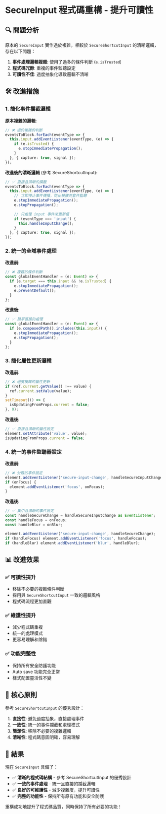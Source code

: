 # SecureInput 程式碼重構 - 提升可讀性

## 🔍 問題分析

原本的 `SecureInput` 實作過於複雜，相較於 `SecureShortcutInput` 的清晰邏輯，存在以下問題：

1. **事件處理邏輯複雜**: 使用了過多的條件判斷 (`e.isTrusted`)
2. **程式碼冗餘**: 重複的事件監聽設定
3. **可讀性不佳**: 過度抽象化導致邏輯不清晰

## 🛠️ 改進措施

### 1. **簡化事件攔截邏輯**

**原本複雜的邏輯**:
```typescript
// ❌ 過於複雜的判斷
eventsToBlock.forEach(eventType => {
  this.input.addEventListener(eventType, (e) => {
    if (e.isTrusted) {
      e.stopImmediatePropagation();
    }
  }, { capture: true, signal });
});
```

**改進後的清晰邏輯** (參考 SecureShortcutInput):
```typescript
// ✅ 直接且清晰的攔截
eventsToBlock.forEach(eventType => {
  this.input.addEventListener(eventType, (e) => {
    // 立即停止事件傳播，防止被擴充套件監聽
    e.stopImmediatePropagation();
    e.stopPropagation();
    
    // 只處理 input 事件來更新值
    if (eventType === 'input') {
      this.handleInputChange();
    }
  }, { capture: true, signal });
});
```

### 2. **統一的全域事件處理**

**改進前**:
```typescript
// ❌ 複雜的條件判斷
const globalEventHandler = (e: Event) => {
  if (e.target === this.input && !e.isTrusted) {
    e.stopImmediatePropagation();
    e.preventDefault();
  }
};
```

**改進後**:
```typescript
// ✅ 簡單直接的處理
const globalEventHandler = (e: Event) => {
  if (e.composedPath().includes(this.input)) {
    e.stopImmediatePropagation();
    e.stopPropagation();
  }
};
```

### 3. **簡化屬性更新邏輯**

**改進前**:
```typescript
// ❌ 過度複雜的屬性更新
if (ref.current.getValue() !== value) {
  ref.current.setValue(value);
}
setTimeout(() => {
  isUpdatingFromProps.current = false;
}, 0);
```

**改進後**:
```typescript
// ✅ 直接且清晰的屬性設定
element.setAttribute('value', value);
isUpdatingFromProps.current = false;
```

### 4. **統一的事件監聽器設定**

**改進前**:
```typescript
// ❌ 分散的事件設定
element.addEventListener('secure-input-change', handleSecureInputChange as EventListener);
if (onFocus) {
  element.addEventListener('focus', onFocus);
}
```

**改進後**:
```typescript
// ✅ 集中且清晰的事件設定
const handleSecureChange = handleSecureInputChange as EventListener;
const handleFocus = onFocus;
const handleBlur = onBlur;

element.addEventListener('secure-input-change', handleSecureChange);
if (handleFocus) element.addEventListener('focus', handleFocus);
if (handleBlur) element.addEventListener('blur', handleBlur);
```

## 📊 改進效果

### ✅ **可讀性提升**
- 移除不必要的複雜條件判斷
- 採用與 `SecureShortcutInput` 一致的邏輯風格
- 程式碼流程更加直觀

### ✅ **維護性提升**  
- 減少程式碼重複
- 統一的處理模式
- 更容易理解和除錯

### ✅ **功能完整性**
- 保持所有安全防護功能
- Auto save 功能完全正常
- 樣式配置靈活性不變

## 🎯 核心原則

參考 `SecureShortcutInput` 的優秀設計：

1. **直接性**: 避免過度抽象，直接處理事件
2. **一致性**: 統一的事件攔截和處理模式  
3. **簡潔性**: 移除不必要的複雜邏輯
4. **清晰性**: 程式碼意圖明確，容易理解

## 🚀 結果

現在 `SecureInput` 具備了：
- ✅ **清晰的程式碼結構** - 參考 SecureShortcutInput 的優秀設計
- ✅ **一致的事件處理** - 統一且直接的攔截邏輯
- ✅ **良好的可維護性** - 減少複雜度，提升可讀性
- ✅ **完整的功能性** - 保持所有原有功能和安全防護

重構成功地提升了程式碼品質，同時保持了所有必要的功能！
